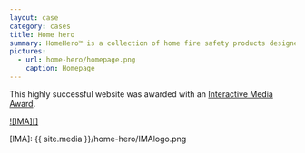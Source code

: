 ```yaml
---
layout: case
category: cases
title: Home hero
summary: HomeHero™ is a collection of home fire safety products designed to give people more control over their safety and security needs. Cornelis worked as interaction, front-end engineer and technical director on the creation of the HomeHero campaign website. 
pictures:
  - url: home-hero/homepage.png
    caption: Homepage
---
```


This highly successful website was awarded with an [Interactive Media
Award][].

[![IMA][]][Interactive Media Award]

  [Interactive Media Award]: http://www.interactivemediaawards.com/winners/certificate.asp?param=48521&cat=1
  [IMA]: {{ site.media }}/home-hero/IMAlogo.png